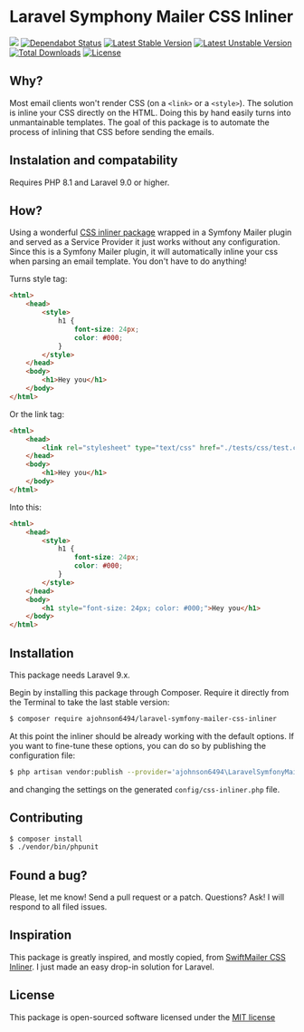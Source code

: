 Laravel Symphony Mailer CSS Inliner
===================================

![](https://github.com/ajohnson6494/laravel-symfony-mailer-css-inliner/workflows/CI/badge.svg)
[![Dependabot Status](https://api.dependabot.com/badges/status?host=github&repo=ajohnson6494/laravel-symfony-mailer-css-inliner&identifier=16568832)](https://dependabot.com)
[![Latest Stable Version](https://poser.pugx.org/ajohnson6494/laravel-symfony-mailer-css-inliner/v/stable.png)](https://packagist.org/packages/ajohnson6494/laravel-symfony-mailer-css-inliner)
[![Latest Unstable Version](https://poser.pugx.org/ajohnson6494/laravel-symfony-mailer-css-inliner/v/unstable.png)](https://packagist.org/packages/ajohnson6494/laravel-symfony-mailer-css-inliner)
[![Total Downloads](https://poser.pugx.org/ajohnson6494/laravel-symfony-mailer-css-inliner/downloads.png)](https://packagist.org/packages/ajohnson6494/laravel-symfony-mailer-css-inliner)
[![License](https://poser.pugx.org/ajohnson6494/laravel-symfony-mailer-css-inliner/license.png)](https://packagist.org/packages/ajohnson6494/laravel-symfony-mailer-css-inliner)

## Why?
Most email clients won't render CSS (on a `<link>` or a `<style>`). The solution is inline your CSS directly on the HTML. Doing this by hand easily turns into unmantainable templates.
The goal of this package is to automate the process of inlining that CSS before sending the emails.

## Instalation and compatability

Requires PHP 8.1 and Laravel 9.0 or higher.

## How?
Using a wonderful [CSS inliner package](https://github.com/tijsverkoyen/CssToInlineStyles) wrapped in a Symfony Mailer plugin and served as a Service Provider it just works without any configuration.
Since this is a Symfony Mailer plugin, it will automatically inline your css when parsing an email template. You don't have to do anything!

Turns style tag:
```html
<html>
    <head>
        <style>
            h1 {
                font-size: 24px;
                color: #000;
            }
        </style>
    </head>
    <body>
        <h1>Hey you</h1>
    </body>
</html>
```
Or the link tag:
```html
<html>
    <head>
        <link rel="stylesheet" type="text/css" href="./tests/css/test.css">
    </head>
    <body>
        <h1>Hey you</h1>
    </body>
</html>
```

Into this:
```html
<html>
    <head>
        <style>
            h1 {
                font-size: 24px;
                color: #000;
            }
        </style>
    </head>
    <body>
        <h1 style="font-size: 24px; color: #000;">Hey you</h1>
    </body>
</html>
```

## Installation
This package needs Laravel 9.x.

Begin by installing this package through Composer. Require it directly from the Terminal to take the last stable version:
```bash
$ composer require ajohnson6494/laravel-symfony-mailer-css-inliner
```

At this point the inliner should be already working with the default options. If you want to fine-tune these options, you can do so by publishing the configuration file:
```bash
$ php artisan vendor:publish --provider='ajohnson6494\LaravelSymfonyMailerCssInliner\LaravelMailCssInlinerServiceProvider'
```
and changing the settings on the generated `config/css-inliner.php` file.

## Contributing
```bash
$ composer install
$ ./vendor/bin/phpunit
```

## Found a bug?
Please, let me know! Send a pull request or a patch. Questions? Ask! I will respond to all filed issues.

## Inspiration
This package is greatly inspired, and mostly copied, from [SwiftMailer CSS Inliner](https://github.com/OpenBuildings/swiftmailer-css-inliner). I just made an easy drop-in solution for Laravel.

## License
This package is open-sourced software licensed under the [MIT license](http://opensource.org/licenses/MIT)

